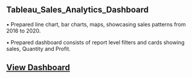 ## Tableau_Sales_Analytics_Dashboard

• Prepared line chart, bar charts, maps, showcasing sales patterns from 2016 to 2020.

• Prepared dashboard consists of report level filters and cards showing sales, Quantity and Profit.

## [View Dashboard](https://public.tableau.com/app/profile/shreyas.kulkarni3392/viz/DiscountMartSalesAnalyticsDashboard_16250378897820/DiscountMartSalesAnalytics)
